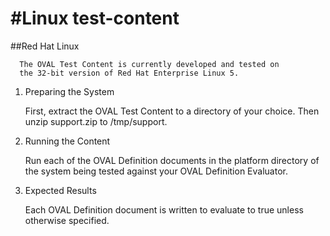 #Linux test-content
============
##Red Hat Linux

	  The OVAL Test Content is currently developed and tested on 
	  the 32-bit version of Red Hat Enterprise Linux 5.
 
1. Preparing the System
	  
	  First, extract the OVAL Test Content to a directory of your 
	  choice. Then unzip support.zip to /tmp/support.

2. Running the Content
  
	  Run each of the OVAL Definition documents in the platform 
	  directory of the system being tested against your OVAL 
	  Definition Evaluator.
  
3. Expected Results

	 Each OVAL Definition document is written to evaluate to true unless
	 otherwise specified.
